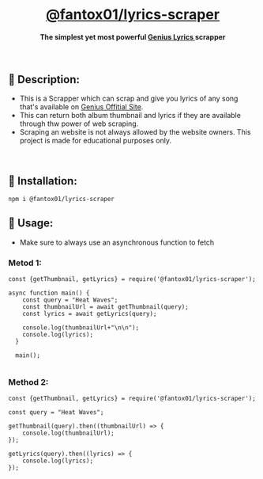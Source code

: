 



<h1 align="center"> <a href="https://github.com/FantoX001/lyrics-scraper">@fantox01/lyrics-scraper </a>
</h1>

<h4 align="center"> The simplest yet most powerful <a href="https://genius.com/">Genius Lyrics </a> scrapper
</h4>

<br>

## 💠 Description:
- This is a Scrapper which can scrap and give you lyrics of any song that's available on [Genius Offitial Site](https://genius.com/). 
- This can return both album thumbnail and lyrics if they are available through thw power of web scraping.
- Scraping an website is not always allowed by the website owners. This project is made for educational purposes only.

<br>

## 💫 Installation:

```
npm i @fantox01/lyrics-scraper
```

## 🧩 Usage:
- Make sure to always use an asynchronous function to fetch

### Metod 1:

```
const {getThumbnail, getLyrics} = require('@fantox01/lyrics-scraper');

async function main() {
    const query = "Heat Waves";
    const thumbnailUrl = await getThumbnail(query);
    const lyrics = await getLyrics(query);

    console.log(thumbnailUrl+"\n\n");
    console.log(lyrics); 
  }
  
  main();
  
```

### Method 2:

```
const {getThumbnail, getLyrics} = require('@fantox01/lyrics-scraper');

const query = "Heat Waves";

getThumbnail(query).then((thumbnailUrl) => {
    console.log(thumbnailUrl);
});

getLyrics(query).then((lyrics) => {
    console.log(lyrics);
});

```
